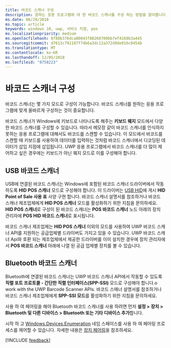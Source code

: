 ```yaml
---
title: 바코드 스캐너 구성
description: 원하는 응용 프로그램에 대 한 바코드 스캐너를 구성 하는 방법을 알아봅니다.
ms.date: 08/29/2018
ms.topic: article
keywords: windows 10, uwp, 서비스 지점, pos
ms.localizationpriority: medium
ms.openlocfilehash: 8f88b376dca80043f88260700bb7ef4168b3a445
ms.sourcegitcommit: d7613c791107f74b6a3dc12a372d9de916c0454b
ms.translationtype: MT
ms.contentlocale: ko-KR
ms.lasthandoff: 12/05/2018
ms.locfileid: "8758223"
---
```

# <a name="configure-a-barcode-scanner"></a>바코드 스캐너 구성

바코드 스캐너는 몇 가지 모드로 구성이 가능합니다.  바코드 스캐너를 원하는 응용 프로그램에 맞게 올바르게 구성하는 것이 중요합니다.

바코드 스캐너가 Windows에 키보드로 나타나도록 해주는 **키보드 웨지** 모드에서 다양한 바코드 스캐너를 구성할 수 있습니다.  따라서 메모장 같이 바코드 스캐너를 인식하지 못하는 응용 프로그램에 대해서도 바코드를 스캔할 수 있습니다.  이 모드에서 바코드를 스캔할 때 키보드를 사용하여 데이터를 입력하는 것처럼 바코드 스캐너에서 디코딩된 데이터가 삽입 지점에 삽입됩니다.  UWP 응용 프로그램에서 바코드 스캐너를 더 많이 제어하고 싶은 경우에는 키보드가 아닌 웨지 모드로 이를 구성해야 합니다.

## <a name="usb-barcode-scanner"></a>USB 바코드 스캐너
USB에 연결된 바코드 스캐너는 Windows에 포함된 바코드 스캐너 드라이버에서 작동하도록 **HID POS 스캐너** 모드로 구성해야 합니다. 이 드라이버는 [USB HID](http://www.usb.org/developers/hidpage/)에 게시 **HID Point of Sale 사용 표** 사양 구현 합니다.  바코드 스캐너 설명서를 참조하거나 바코드 스캐너 제조업체에게 **HID POS 스캐너** 모드를 활성화하기 위한 지침을 문의하세요.  **HID POS 스캐너**로 구성이 된 바코드 스캐너는 **POS 바코드 스캐너** 노드 아래의 장치 관리자에 **POS HID 바코드 스캐너**로 표시됩니다.

바코드 스캐너 제조업체는 **HID POS 스캐너** 이외의 모드를 사용하여 UWP 바코드 스캐너 API를 지원하는 공급업체별 드라이버도 가지고 있을 수 있습니다.  UWP 바코드 스캐너 Api와 호환 되는 제조업체에서 제공한 드라이버를 이미 설치한 경우에 장치 관리자에서 **POS 바코드 스캐너** 아래에 나열 된 공급 업체별 장치를 볼 수 있습니다.

## <a name="bluetooth-barcode-scanner"></a>Bluetooth 바코드 스캐너
Bluetooth에 연결된 바코드 스캐너는 UWP 바코드 스캐너 API에서 작동할 수 있도록 **직렬 포트 프로토콜 - 간단한 직렬 인터페이스(SPP-SSI)** 모드로 구성해야 합니다.o work with the UWP Barcode Scanner APIs.  바코드 스매너 설명서를 참조하거나 바코드 스캐너 제조업체에게 **SPP-SSI 모드**를 활성화하기 위한 지침을 문의하세요.

사용 하 여 페어링을 해야 Bluetooth 바코드 스캐너를 사용 하려면 먼저 **설정 > 장치 > Bluetooth 및 다른 디바이스 > Bluetooth 또는 기타 디바이스 추가**합니다.

시작 하 고 [Windows.Devices.Enumeration](https://docs.microsoft.com/uwp/api/windows.devices.enumeration) 네임 스페이스를 사용 하 여 페어링 프로세스를 제어할 수 있습니다.  자세한 내용은 [장치 페어링](https://docs.microsoft.com/windows/uwp/devices-sensors/pair-devices)을 참조하세요.

[!INCLUDE [feedback](./includes/pos-feedback.md)]